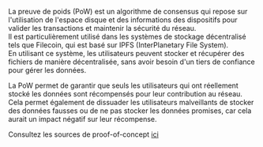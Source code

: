 La preuve de poids (PoW) est un algorithme de consensus qui repose sur l'utilisation de l'espace disque et des informations des dispositifs pour valider les transactions et maintenir la sécurité du réseau.  
Il est particulièrement utilisé dans les systèmes de stockage décentralisé tels que Filecoin, qui est basé sur IPFS (InterPlanetary File System).  
En utilisant ce système, les utilisateurs peuvent stocker et récupérer des fichiers de manière décentralisée, sans avoir besoin d'un tiers de confiance pour gérer les données.  

La PoW permet de garantir que seuls les utilisateurs qui ont réellement stocké les données sont récompensés pour leur contribution au réseau.  
Cela permet également de dissuader les utilisateurs malveillants de stocker des données fausses ou de ne pas stocker les données promises, car cela aurait un impact négatif sur leur récompense.

Consultez les sources de proof-of-concept [ici](poc.py)
